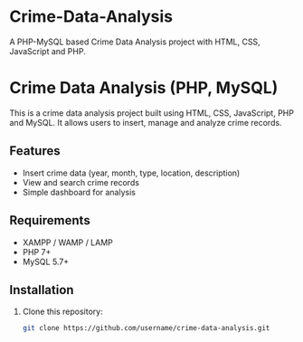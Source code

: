 # Crime-Data-Analysis
A PHP-MySQL based Crime Data Analysis project with HTML, CSS, JavaScript and PHP.
# Crime Data Analysis (PHP, MySQL)

This is a crime data analysis project built using HTML, CSS, JavaScript, PHP and MySQL. It allows users to insert, manage and analyze crime records.

## Features
- Insert crime data (year, month, type, location, description)
- View and search crime records
- Simple dashboard for analysis

## Requirements
- XAMPP / WAMP / LAMP
- PHP 7+
- MySQL 5.7+

## Installation
1. Clone this repository:
   ```bash
   git clone https://github.com/username/crime-data-analysis.git

